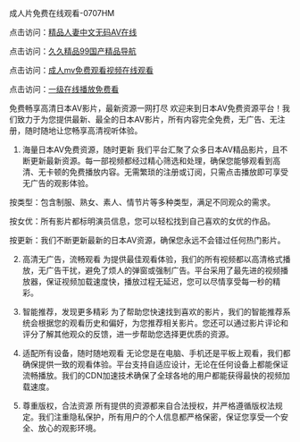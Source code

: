成人片免费在线观看-0707HM

点击访问：<a href="https://fdhf-454.pages.dev/">精品人妻中文无码AV在线</a>

点击访问：<a href="https://gfd-5xg.pages.dev/">久久精品99国产精品导航</a>

点击访问：<a href="https://tfda.pages.dev/">成人mv免费观看视频在线观看</a>

点击访问：<a href="https://gda-c7m.pages.dev/">一级在线播放免费看</a>

免费畅享高清日本AV影片，最新资源一网打尽
欢迎来到日本AV免费资源平台！我们致力于为您提供最新、最全的日本AV影片，所有内容完全免费，无广告、无注册，随时随地让您畅享高清视听体验。

1. 海量日本AV免费资源，随时更新
我们平台汇聚了众多日本AV精品影片，且不断更新最新资源。每一部视频都经过精心筛选和处理，确保您能够观看到高清、无卡顿的免费播放内容。无需繁琐的注册或订阅，只需点击播放即可享受无广告的观影体验。

按类型：包含制服、熟女、素人、情节片等多种类型，满足不同观众的需求。

按女优：所有影片都标明演员信息，您可以轻松找到自己喜欢的女优的作品。

按更新：我们不断更新最新的日本AV资源，确保您永远不会错过任何热门影片。

2. 高清无广告，流畅观看
为提供最佳观看体验，我们的所有视频都以高清格式播放，无广告干扰，避免了烦人的弹窗或强制广告。平台采用了最先进的视频播放器，保证视频加载速度快，播放过程无延迟，您可以尽情享受每一秒的精彩。

3. 智能推荐，发现更多精彩
为了帮助您快速找到喜欢的影片，我们的智能推荐系统会根据您的观看历史和偏好，为您推荐相关影片。您还可以通过影片评论和评分了解其他观众的反馈，进一步帮助您选择更优质的资源。

4. 适配所有设备，随时随地观看
无论您是在电脑、手机还是平板上观看，我们都确保提供一致的观看体验。平台支持自适应设计，无论在任何设备上都能保证流畅播放。我们的CDN加速技术确保了全球各地的用户都能获得最快的视频加载速度。

5. 尊重版权，合法资源
所有提供的资源都来自合法授权，并严格遵循版权法规定。我们注重隐私保护，所有用户的个人信息都严格保密，保证您享受一个安全、放心的观影环境。





<span style="display:none;">[Canonical link](）</span>
